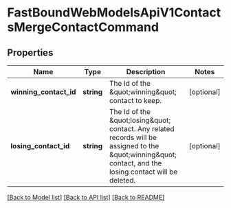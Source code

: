 # FastBoundWebModelsApiV1ContactsMergeContactCommand

## Properties
Name | Type | Description | Notes
------------ | ------------- | ------------- | -------------
**winning_contact_id** | **string** | The Id of the \&quot;winning\&quot; contact to keep. | [optional] 
**losing_contact_id** | **string** | The Id of the \&quot;losing\&quot; contact. Any related records will be assigned to the   \&quot;winning\&quot; contact, and the losing contact will be deleted. | [optional] 

[[Back to Model list]](../../README.md#documentation-for-models) [[Back to API list]](../../README.md#documentation-for-api-endpoints) [[Back to README]](../../README.md)

